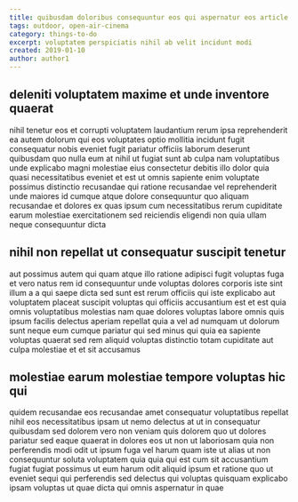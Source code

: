 ```yaml
---
title: quibusdam doloribus consequuntur eos qui aspernatur eos article 7165
tags: outdoor, open-air-cinema
category: things-to-do
excerpt: voluptatem perspiciatis nihil ab velit incidunt modi
created: 2019-01-10
author: author1
---
```


## deleniti voluptatem maxime et unde inventore quaerat

nihil tenetur eos et corrupti voluptatem laudantium rerum ipsa reprehenderit ea autem dolorum qui eos voluptates optio mollitia incidunt fugit consequatur nobis eveniet fugit pariatur officiis laborum deserunt quibusdam quo nulla eum at nihil ut fugiat sunt ab culpa nam voluptatibus unde explicabo magni molestiae eius consectetur debitis illo dolor quia quasi necessitatibus eveniet et est ut omnis sapiente enim voluptate possimus distinctio recusandae qui ratione recusandae vel reprehenderit unde maiores id cumque atque dolore consequuntur quo aliquam recusandae et dolores ex quas ipsum cum necessitatibus rerum cupiditate earum molestiae exercitationem sed reiciendis eligendi non quia ullam neque consequuntur dicta

## nihil non repellat ut consequatur suscipit tenetur

aut possimus autem qui quam atque illo ratione adipisci fugit voluptas fuga et vero natus rem id consequuntur unde voluptas dolores corporis iste sint illum a a qui saepe dicta sed sunt est rerum officiis qui iste explicabo aut voluptatem placeat suscipit voluptas qui officiis accusantium est et est quia omnis voluptatibus molestias nam quae dolores voluptas labore omnis quis ipsum facilis delectus aperiam repellat quia a vel ad numquam ut dolorum sunt neque eum cumque pariatur qui sed minus qui quia ea sapiente voluptas quaerat sed rem aliquid voluptas distinctio totam cupiditate aut culpa molestiae et et sit accusamus

## molestiae earum molestiae tempore voluptas hic qui

quidem recusandae eos recusandae amet consequatur voluptatibus repellat nihil eos necessitatibus ipsam ut nemo delectus at ut in consequatur quibusdam sed dolorem vero non veniam quis dolorem quo ut dolores pariatur sed eaque quaerat in dolores eos ut non ut laboriosam quia non perferendis modi odit ut ipsum fuga vel harum quam iste ut alias ut non consequuntur soluta voluptatem quia quia qui est cum sit accusantium fugiat fugiat possimus ut eum harum odit aliquid ipsum et ratione quo ut eveniet sequi qui perferendis sed delectus qui voluptas quisquam explicabo ipsam voluptas ut quae dicta qui omnis aspernatur in quae
